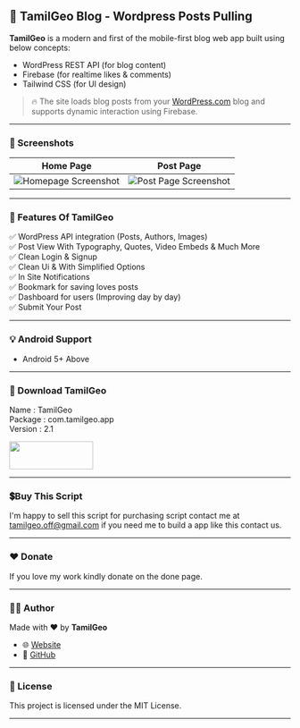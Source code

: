 ## 📘 TamilGeo Blog - Wordpress Posts Pulling

**TamilGeo** is a modern and first of the mobile-first blog web app built using below concepts:

* WordPress REST API (for blog content)
* Firebase (for realtime likes & comments)
* Tailwind CSS (for UI design)

> 🔥 The site loads blog posts from your [WordPress.com](https://wordpress.com/) blog and supports dynamic interaction using Firebase.

---

### 📸 Screenshots

| Home Page                                                             | Post Page                                                              |
| --------------------------------------------------------------------- | ---------------------------------------------------------------------- |
| ![Homepage Screenshot](https://tamilgeo.wordpress.com/wp-content/uploads/2025/08/tamilgeohome5714575345747322864.jpg) | ![Post Page Screenshot](https://tamilgeo.wordpress.com/wp-content/uploads/2025/08/post8930118767698017753.jpg) |

---

### 🚀 Features Of TamilGeo

✅ WordPress API integration (Posts, Authors, Images)<br>
✅ Post View With Typography, Quotes, Video Embeds & Much More <br>
✅ Clean Login & Signup<br>
✅ Clean Ui & With Simplified Options<br>
✅ In Site Notifications<br>
✅ Bookmark for saving loves posts<br>
✅ Dashboard for users (Improving day by day)<br>
✅ Submit Your Post<br>

---

### 💡 Android Support 

* Android 5+ Above<br>

---

### 🔽 Download TamilGeo

Name    : TamilGeo <br>
Package : com.tamilgeo.app<br>
Version : 2.1<br>

<a href="https://drive.google.com/file/d/14t4JDu6CgX4NtwtSApc-jvOHid8oqWra/view?usp=drivesdk">
  <img src="https://tamilgeo.wordpress.com/wp-content/uploads/2025/08/android-badge_black220582327436912550.png" width="150" height="50" align="center">
</a>

---

### 💲Buy This Script 

I'm happy to sell this script for purchasing script contact me at tamilgeo.off@gmail.com if you need me to build a app like this contact us. 

---

### ❤️ Donate

If you love my work kindly donate on the done page.

---

### 👨‍💻 Author

Made with ❤️ by **TamilGeo**

* 🌐 [Website](https://tamilgeo.wordpress.com)
* 🐙 [GitHub](https://github.com/ppsmrt)

---

### 📄 License

This project is licensed under the MIT License.

---
